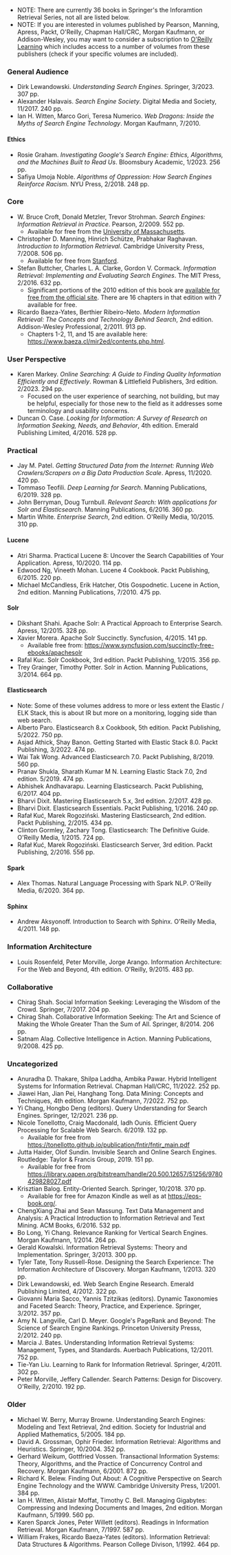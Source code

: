 - NOTE: There are currently 36 books in Springer's the Inforamtion Retrieval Series, not all are listed below.
- NOTE: If you are interested in volumes published by Pearson, Manning, Apress, Packt, O'Reilly, Chapman Hall/CRC, Morgan Kaufmann, or Addison-Wesley, you may want to consider a subscription to [O'Reilly Learning](https://oreilly.com/learning) which includes access to a number of volumes from these publishers (check if your specific volumes are included).

### General Audience
- Dirk Lewandowski. *Understanding Search Engines*. Springer, 3/2023. 307 pp.
- Alexander Halavais. *Search Engine Society*. Digital Media and Society, 11/2017. 240 pp.
- Ian H. Witten, Marco Gori, Teresa Numerico. *Web Dragons: Inside the Myths of Search Engine Technology*. Morgan Kaufmann, 7/2010.

#### Ethics
- Rosie Graham. *Investigating Google's Search Engine: Ethics, Algorithms, and the Machines Built to Read Us*. Bloomsbury Academic, 1/2023. 256 pp.
- Safiya Umoja Noble. *Algorithms of Oppression: How Search Engines Reinforce Racism*. NYU Press, 2/2018. 248 pp.

### Core
- W. Bruce Croft, Donald Metzler, Trevor Strohman. *Search Engines: Information Retrieval in Practice*. Pearson, 2/2009. 552 pp.
    - Available for free from the [University of Massachusetts](https://ciir.cs.umass.edu/irbook/).
- Christopher D. Manning, Hinrich Schütze, Prabhakar Raghavan. *Introduction to Information Retrieval*. Cambridge University Press, 7/2008.  506 pp.
    - Available for free from [Stanford](https://nlp.stanford.edu/IR-book/information-retrieval-book.html).
- Stefan Buttcher, Charles L. A. Clarke, Gordon V. Cormack. *Information Retrieval: Implementing and Evaluating Search Engines*. The MIT Press, 2/2016. 632 pp.
    - Significant portions of the 2010 edition of this book are [available for free from the official site](https://plg.uwaterloo.ca/~ir/ir/book/). There are 16 chapters in that edition with 7 available for free.
- Ricardo Baeza-Yates, Berthier Ribeiro-Neto. *Modern Information Retrieval: The Concepts and Technology Behind Search*, 2nd edition. Addison-Wesley Professional, 2/2011. 913 pp.
    - Chapters 1-2, 11, and 15 are available here: https://www.baeza.cl/mir2ed/contents.php.html.

### User Perspective
- Karen Markey. *Online Searching: A Guide to Finding Quality Information Efficiently and Effectively*. Rowman & Littlefield Publishers, 3rd edition. 2/2023. 294 pp.
    - Focused on the user experience of searching, not building, but may be helpful, especially for those new to the field as it addresses some terminology and usability concerns.
- Duncan O. Case. *Looking for Information: A Survey of Research on Information Seeking, Needs, and Behavior*, 4th edition. Emerald Publishing Limited, 4/2016. 528 pp.

### Practical
- Jay M. Patel. *Getting Structured Data from the Internet: Running Web Crawlers/Scrapers on a Big Data Production Scale*. Apress, 11/2020. 420 pp.
- Tommaso Teofili. *Deep Learning for Search*. Manning Publications, 6/2019. 328 pp.
- John Berryman, Doug Turnbull. *Relevant Search: With applications for Solr and Elasticsearch*. Manning Publications, 6/2016. 360 pp.
- Martin White. *Enterprise Search*, 2nd edition. O'Reilly Media, 10/2015. 310 pp.

#### Lucene
- Atri Sharma. Practical Lucene 8: Uncover the Search Capabilities of Your Application. Apress, 10/2020. 114 pp.
- Edwood Ng, Vineeth Mohan. Lucene 4 Cookbook. Packt Publishing, 6/2015. 220 pp.
- Michael McCandless, Erik Hatcher, Otis Gospodnetic. Lucene in Action, 2nd edition. Manning Publications, 7/2010. 475 pp.

#### Solr
- Dikshant Shahi. Apache Solr: A Practical Approach to Enterprise Search. Apress, 12/2015. 328 pp.
- Xavier Morera. Apache Solr Succinctly. Syncfusion, 4/2015. 141 pp.
    - Available free from: https://www.syncfusion.com/succinctly-free-ebooks/apachesolr
- Rafal Kuc. Solr Cookbook, 3rd edition. Packt Publishing, 1/2015. 356 pp.
- Trey Grainger, Timothy Potter. Solr in Action. Manning Publications, 3/2014. 664 pp.

#### Elasticsearch
- Note: Some of these volumes address to more or less extent the Elastic / ELK Stack, this is about IR but more on a monitoring, logging side than web search.
- Alberto Paro. Elasticsearch 8.x Cookbook, 5th edition. Packt Publishing, 5/2022. 750 pp.
- Asjad Athick, Shay Banon. Getting Started with Elastic Stack 8.0. Packt Publishing, 3/2022. 474 pp.
- Wai Tak Wong. Advanced Elasticsearch 7.0. Packt Publishing, 8/2019. 560 pp.
- Pranav Shukla, Sharath Kumar M N. Learning Elastic Stack 7.0, 2nd edition. 5/2019. 474 pp.
- Abhishek Andhavarapu. Learning Elasticsearch. Packt Publishing, 6/2017. 404 pp.
- Bharvi Dixit. Mastering Elasticsearch 5.x, 3rd edition. 2/2017. 428 pp.
- Bharvi Dixit. Elasticsearch Essentials. Packt Publishing, 1/2016. 240 pp.
- Rafał Kuć, Marek Rogoziński. Mastering Elasticsearch, 2nd edition. Packt Publishing, 2/2015. 434 pp.
- Clinton Gormley, Zachary Tong. Elasticsearch: The Definitive Guide. O'Reilly Media, 1/2015. 724 pp.
- Rafał Kuć, Marek Rogoziński. Elasticsearch Server, 3rd edition. Packt Publishing, 2/2016. 556 pp.

#### Spark
- Alex Thomas. Natural Language Processing with Spark NLP. O'Reilly Media, 6/2020. 364 pp.

#### Sphinx
- Andrew Aksyonoff. Introduction to Search with Sphinx. O'Reilly Media, 4/2011. 148 pp.

### Information Architecture
- Louis Rosenfeld, Peter Morville, Jorge Arango. Information Architecture: For the Web and Beyond, 4th edition. O'Reilly, 9/2015. 483 pp.

### Collaborative
- Chirag Shah. Social Information Seeking: Leveraging the Wisdom of the Crowd. Springer, 7/2017. 204 pp.
- Chirag Shah. Collaborative Information Seeking: The Art and Science of Making the Whole Greater Than the Sum of All. Springer, 8/2014. 206 pp.
- Satnam Alag. Collective Intelligence in Action. Manning Publications, 9/2008. 425 pp.

### Uncategorized
- Anuradha D. Thakare, Shilpa Laddha, Ambika Pawar. Hybrid Intelligent Systems for Information Retrieval. Chapman Hall/CRC, 11/2022. 252 pp.
- Jiawei Han, Jian Pei, Hanghang Tong. Data Mining: Concepts and Techniques, 4th edition. Morgan Kaufmann, 7/2022. 752 pp.
- Yi Chang, Hongbo Deng (editors). Query Understanding for Search Engines. Springer, 12/2021. 236 pp.
- Nicole Tonellotto, Craig Macdonald, Iadh Ounis. Efficient Query Processing for Scalable Web Search. 6/2019. 132 pp.
    - Available for free from https://tonellotto.github.io/publication/fntir/fntir_main.pdf
- Jutta Haider, Olof Sundin. Invisible Search and Online Search Engines. Routledge: Taylor & Francis Group, 2019. 151 pp.
    - Available for free from https://library.oapen.org/bitstream/handle/20.500.12657/51256/9780429828027.pdf
- Krisztian Balog. Entity-Oriented Search. Springer, 10/2018. 370 pp.
    - Available for free for Amazon Kindle as well as at https://eos-book.org/.
- ChengXiang Zhai and Sean Massung. Text Data Management and Analysis: A Practical Introduction to Information Retrieval and Text Mining. ACM Books, 6/2016. 532 pp.
- Bo Long, Yi Chang. Relevance Ranking for Vertical Search Engines. Morgan Kaufmann, 1/2014. 264 pp.
- Gerald Kowalski. Information Retrieval Systems: Theory and Implementation. Springer, 3/2013. 300 pp.
- Tyler Tate, Tony Russell-Rose. Designing the Search Experience: The Information Architecture of Discovery. Morgan Kaufmann, 1/2013. 320 pp.
- Dirk Lewandowski, ed. Web Search Engine Research. Emerald Publishing Limited, 4/2012. 322 pp.
- Giovanni Maria Sacco, Yannis Tzitzikas (editors). Dynamic Taxonomies and Faceted Search: Theory, Practice, and Experience. Springer, 3/2012. 357 pp.
- Amy N. Langville, Carl D. Meyer. Google's PageRank and Beyond: The Science of Search Engine Rankings. Princeton University Presss, 2/2012. 240 pp.
- Marcia J. Bates. Understanding Information Retrieval Systems: Management, Types, and Standards. Auerbach Publications, 12/2011. 752 pp.
- Tie-Yan Liu. Learning to Rank for Information Retrieval. Springer, 4/2011. 302 pp.
- Peter Morville, Jeffery Callender. Search Patterns: Design for Discovery. O'Reilly, 2/2010. 192 pp.

### Older
- Michael W. Berry, Murray Browne. Understanding Search Engines: Modeling and Text Retrieval, 2nd edition. Society for Industrial and Applied Mathematics, 5/2005. 184 pp.
- David A. Grossman, Ophir Frieder. Information Retrieval: Algorithms and Heuristics. Springer, 10/2004. 352 pp.
- Gerhard Weikum, Gottfried Vossen. Transactional Information Systems: Theory, Algorithms, and the Practice of Concurrency Control and Recovery. Morgan Kaufmann, 6/2001. 872 pp.
- Richard K. Belew. Finding Out About: A Cognitive Perspective on Search Engine Technology and the WWW. Cambridge University Press, 1/2001. 384 pp.
- Ian H. Witten, Alistair Moffat, Timothy C. Bell. Managing Gigabytes: Compressing and Indexing Documents and Images, 2nd edition. Morgan Kaufmann, 5/1999. 560 pp. 
- Karen Sparck Jones, Peter Willett (editors). Readings in Information Retrieval. Morgan Kaufmann, 7/1997. 587 pp.
- William Frakes, Ricardo Baeza-Yates (editors). Information Retrieval: Data Structures & Algorithms. Pearson College Divison, 1/1992. 464 pp.